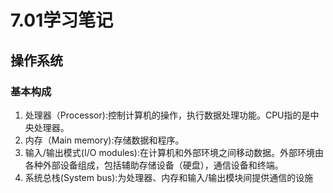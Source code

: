 # 7.01学习笔记

## 操作系统

### 基本构成
1. 处理器（Processor):控制计算机的操作，执行数据处理功能。CPU指的是中央处理器。
2. 内存（Main memory):存储数据和程序。
3. 输入/输出模式(I/O modules):在计算机和外部环境之间移动数据。外部环境由各种外部设备组成，包括辅助存储设备（硬盘），通信设备和终端。
4. 系统总栈(System bus):为处理器、内存和输入/输出模块间提供通信的设施

